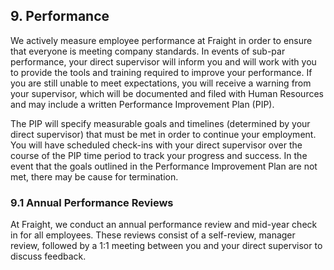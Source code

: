 ## 9. Performance

We actively measure employee performance at Fraight in order to ensure that everyone is meeting company standards. In events of sub-par performance, your direct supervisor will inform you and will work with you to provide the tools and training required to improve your performance. If you are still unable to meet expectations, you will receive a warning from your supervisor, which will be documented and filed with Human Resources and may include a written Performance Improvement Plan (PIP).

The PIP will specify measurable goals and timelines (determined by your direct supervisor) that must be met in order to continue your employment. You will have scheduled check-ins with your direct supervisor over the course of the PIP time period to track your progress and success. In the event that the goals outlined in the Performance Improvement Plan are not met, there may be cause for termination.

### 9.1 Annual Performance Reviews

At Fraight, we conduct an annual performance review and mid-year check in for all employees. These reviews consist of a self-review, manager review, followed by a 1:1 meeting between you and your direct supervisor to discuss feedback.
